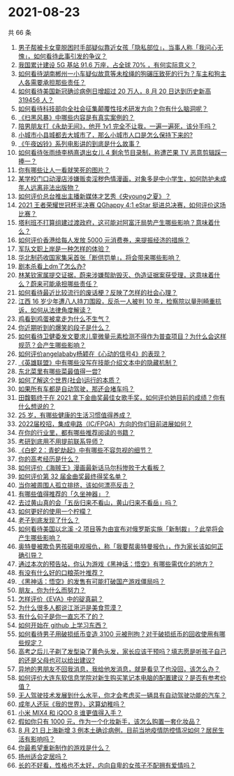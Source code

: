 # 2021-08-23

共 66 条

<!-- BEGIN -->
<!-- 最后更新时间 Mon Aug 23 2021 05:01:15 GMT+0800 (China Standard Time) -->

1. [男子帮被卡女童脱困时手部疑似靠近女孩「隐私部位」，当事人称「我问心无愧」，如何看待此事引发的争议？](https://www.zhihu.com/question/481599840)
1. [我国累计建设 5G 基站 91.6 万座，占全球 70%
   ，有何实际意义？](https://www.zhihu.com/question/472134551)
1. [如何看待湖南郴州一小车疑似故意等未栓绳的狗碾压致死的行为？车主和狗主人各需要承担那些责任？](https://www.zhihu.com/question/481525738)
1. [如何看待美国新冠确诊病例日增超过 20 万人，8 月 20 日达到历史新高 319456
   人？](https://www.zhihu.com/question/480538574)
1. [如何看待科技部向全社会征集颠覆性技术研发方向？你有什么脑洞呢？](https://www.zhihu.com/question/481220643)
1. [《扫黑风暴》中哪些内容是有真实案例的？](https://www.zhihu.com/question/479139475)
1. [陪男朋友打《永劫无间》，他开 1v1
   完全不让我，一遍一遍死，该分手吗？](https://www.zhihu.com/question/480277190)
1. [小城市小县城都去大城市了，那么小城市人口是怎么保持下来的?](https://www.zhihu.com/question/417054771)
1. [《午夜凶铃》系列电影讲的到底是什么故事？](https://www.zhihu.com/question/35792826)
1. [如何看待张雨绮李柄熹退出女儿 4 剩余节目录制，称遭芒果 TV
   恶意剪辑踩一捧一？](https://www.zhihu.com/question/481688278)
1. [你有哪些让人一看就笑死的图片？](https://www.zhihu.com/question/449542337)
1. [某学校门口动漫店涉嫌贩卖淫秽色情漫画，对象多是中小学生，如何防护未成年人远离非法出版物？](https://www.zhihu.com/question/481273103)
1. [如何评价总台推出主播新媒体才艺秀《央young之夏》？](https://www.zhihu.com/question/479832442)
1. [2021 王者荣耀世冠杯半决赛 QGhappy 4:1 eStar
   挺进总决赛，如何评价这场比赛？](https://www.zhihu.com/question/481698645)
1. [塔利班不打算组建过渡政府，这可能对阿富汗局势产生哪些影响？意味着什么？](https://www.zhihu.com/question/481616538)
1. [如何评价香港给每人发放 5000 元消费券，来提振经济的措施？](https://www.zhihu.com/question/481135340)
1. [军队文职上岸是一种怎样的体验？](https://www.zhihu.com/question/480982101)
1. [华北制药收国家集采首张「断供罚单」，将会带来哪些影响？](https://www.zhihu.com/question/481280845)
1. [剧本杀看上dm了怎么办?](https://www.zhihu.com/question/477100505)
1. [林某钦家属提交证据，蔚来涉嫌帮助毁灭、伪造证据案获受理，这意味着什么？蔚来可能承担哪些责任？](https://www.zhihu.com/question/481655834)
1. [如何看待最近比较流行的废话梗？反映了怎样的社会心理？](https://www.zhihu.com/question/475778260)
1. [江西 16 岁少年遭八人持刀围殴，反杀一人被判 10
   年，检察院以量刑畸重抗诉，如何从法律角度解读？](https://www.zhihu.com/question/481554723)
1. [鸡看到鸡蛋被拿走为什么不生气？](https://www.zhihu.com/question/24728044)
1. [你近期听到的爆笑的段子是什么？](https://www.zhihu.com/question/476560453)
1. [如何看待卫健委发文要求儿童微量元素检测不得作为普查项目？为什么会这样规范？会产生哪些影响？](https://www.zhihu.com/question/471913858)
1. [如何评价angelababy杨颖在《心动的信号4》的表现？](https://www.zhihu.com/question/479394248)
1. [《英雄联盟》中有哪些没写在技能介绍文本中的隐藏机制？](https://www.zhihu.com/question/479630164)
1. [东北菜里有哪些菜最值得一尝?](https://www.zhihu.com/question/480653745)
1. [如何了解这个世界(社会)运行的本质？](https://www.zhihu.com/question/294801407)
1. [如果所有车都是自动驾驶，那还会堵车吗？](https://www.zhihu.com/question/403790278)
1. [田馥甄终于在 2021
   拿下金曲奖最佳女歌手奖，如何评价她目前的成绩？你有什么想说的？](https://www.zhihu.com/question/481552050)
1. [25 岁，有哪些健康的生活习惯值得养成？](https://www.zhihu.com/question/296374184)
1. [2022届校招，集成电路（IC/FPGA）方向的你们目前进展如何？](https://www.zhihu.com/question/448264987)
1. [在你的行业里，都有哪些推荐阅读的书籍？](https://www.zhihu.com/question/266361402)
1. [考研到底用不用提前联系导师？](https://www.zhihu.com/question/279986529)
1. [《白蛇 2：青蛇劫起》中有哪些不容忽视的细节？](https://www.zhihu.com/question/469062754)
1. [你的高考经历是什么？](https://www.zhihu.com/question/363806976)
1. [如何评价《海贼王》漫画最新话马尔科惨败于大看板？](https://www.zhihu.com/question/481272348)
1. [如何评价第 32 届金曲奖最终得奖名单？](https://www.zhihu.com/question/481545486)
1. [当你被周围人孤立排挤，该如何漂亮反击？](https://www.zhihu.com/question/423456618)
1. [有哪些值得推荐的「久坐神器」？](https://www.zhihu.com/question/25573389)
1. [去过黄山真的会「五岳归来不看山，黄山归来不看岳」吗？](https://www.zhihu.com/question/473778801)
1. [如何更好的使用一个柠檬？](https://www.zhihu.com/question/21758597)
1. [老子到底发现了什么？](https://www.zhihu.com/question/313095458)
1. [如何看待美国以北溪 -2
   项目等为由宣布对俄罗斯实施「新制裁」？此举将会产生哪些影响？](https://www.zhihu.com/question/481367971)
1. [奥特曼被欺负男孩砸电视报仇，称「我要帮奥特曼报仇」，作为家长该如何正确引导？](https://www.zhihu.com/question/481552300)
1. [通过本次的预告站，你认为游戏《黑神话：悟空》有哪些需优化的地方？](https://www.zhihu.com/question/480857493)
1. [有没有什么好的口粮茶叶推荐？](https://www.zhihu.com/question/373555141)
1. [《黑神话：悟空》的发售有可能打破国产游戏僵局吗？](https://www.zhihu.com/question/481359795)
1. [朋友，你为什么而努力？](https://www.zhihu.com/question/479859598)
1. [怎样评价《EVA》中的碇真嗣？](https://www.zhihu.com/question/24205933)
1. [为什么很多人都说江浙沪是美食荒漠？](https://www.zhihu.com/question/456755817)
1. [有什么句子是你一直忘不了的？](https://www.zhihu.com/question/480707110)
1. [如何开始在 github 上学习东西？](https://www.zhihu.com/question/30119197)
1. [如何看待男子用破损纸币变造 3100
   元被刑拘？对于破损纸币的回收使用有哪些规定？](https://www.zhihu.com/question/481373879)
1. [高考之后儿子剃了发型染了黄色头发，家长应该干预吗？填志愿是听孩子自己的还是父母也可以给出建议?](https://www.zhihu.com/question/464569384)
1. [异地的男朋友不回我消息，我给他发消息，就是看见了也没回，该怎么办？](https://www.zhihu.com/question/478865753)
1. [如何评价大连东软信息学院对新生购买笔记本电脑的配置建议？是否有参考价值？](https://www.zhihu.com/question/481021993)
1. [无人驾驶技术发展到什么水平，你才会考虑买一辆具有自动驾驶功能的汽车？](https://www.zhihu.com/question/455978809)
1. [成年人还玩《我的世界》，这算幼稚吗？](https://www.zhihu.com/question/466419364)
1. [小米 MIX4 和 iQOO 8 谁更值得入手？](https://www.zhihu.com/question/480449928)
1. [假如你只有 1000 元，作为一个化妆新手，该怎么购置一套化妆品？](https://www.zhihu.com/question/468602588)
1. [8 月 21 日上海新增 3
   例本土确诊病例，目前当地疫情防控情况如何？居民生活有影响吗？](https://www.zhihu.com/question/481386532)
1. [你最希望重新制作的游戏是什么？](https://www.zhihu.com/question/448831109)
1. [扬州适合定居吗？](https://www.zhihu.com/question/24731518)
1. [长的不好看，性格也不太好，内向自卑的女孩子不配拥有爱情吗？](https://www.zhihu.com/question/481412966)

<!-- END -->

